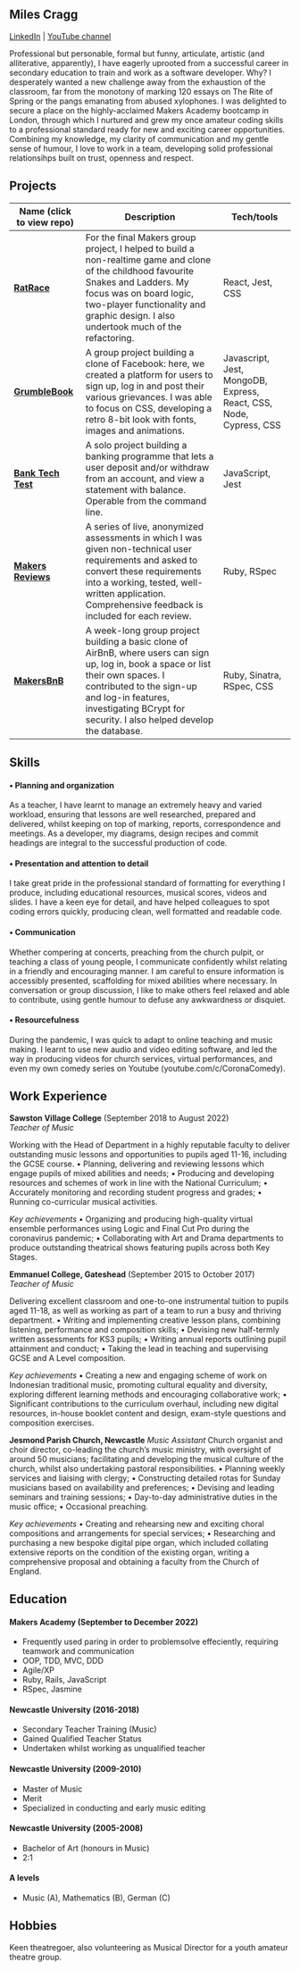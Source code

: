 ## Miles Cragg

[LinkedIn](https://www.linkedin.com/in/milescragg/)
| 
[YouTube channel](https://www.youtube.com/@CoronaComedy)

Professional but personable, formal but funny, articulate, artistic (and alliterative, apparently), I have eagerly uprooted from a successful career in secondary education to train and work as a software developer. 
Why? 
I desperately wanted a new challenge away from the exhaustion of the classroom, far from the monotony of marking 120 essays on The Rite of Spring or the pangs emanating from abused xylophones. 
I was delighted to secure a place on the highly-acclaimed Makers Academy bootcamp in London, through which I nurtured and grew my once amateur coding skills to a professional standard ready for new and exciting career opportunities.
Combining my knowledge, my clarity of communication and my gentle sense of humour, I love to work in a team, developing solid professional relationsihps built on trust, openness and respect.

## Projects

| Name (click to view repo) | Description | Tech/tools |
| --- | --- | --- |
| **[RatRace](https://github.com/Ollie-HB/rat-race)** | For the final Makers group project, I helped to build a non-realtime game and clone of the childhood favourite Snakes and Ladders. My focus was on board logic, two-player functionality and graphic design. I also undertook much of the refactoring. | React, Jest, CSS |
| **[GrumbleBook](https://github.com/PatriciaGN/acebook-team-owlpaca)** | A group project building a clone of Facebook: here, we created a platform for users to sign up, log in and post their various grievances. I was able to focus on CSS, developing a retro 8-bit look with fonts, images and animations. | Javascript, Jest, MongoDB, Express, React, CSS, Node, Cypress, CSS |
| **[Bank Tech Test](https://github.com/Cragg87/bank-tech-test)** | A solo project building a banking programme that lets a user deposit and/or withdraw from an account, and view a statement with balance. Operable from the command line. | JavaScript, Jest |
| **[Makers Reviews](https://github.com/Cragg87/Makers-Reviews)** | A series of live, anonymized assessments in which I was given non-technical user requirements and asked to convert these requirements into a working, tested, well-written application. Comprehensive feedback is included for each review. | Ruby, RSpec |
| **[MakersBnB](https://github.com/Arshad-Siddiqui/makersbnb-ruby-seed)** | A week-long group project building a basic clone of AirBnB, where users can sign up, log in, book a space or list their own spaces. I contributed to the sign-up and log-in features, investigating BCrypt for security. I also helped develop the database. | Ruby, Sinatra, RSpec, CSS |

## Skills

#### • Planning and organization
As a teacher, I have learnt to manage an extremely heavy and varied workload, ensuring that lessons are well researched, prepared and delivered, whilst keeping on top of marking, reports, correspondence and meetings. As a developer, my diagrams, design recipes and commit headings are integral to the successful production of code.

#### • Presentation and attention to detail
I take great pride in the professional standard of formatting for everything I produce, including educational resources, musical scores, videos and slides. I have a keen eye for detail, and have helped colleagues to spot coding errors quickly, producing clean, well formatted and readable code.

#### • Communication
Whether compering at concerts, preaching from the church pulpit, or teaching a class of young people, I communicate confidently whilst relating in a friendly and encouraging manner. I am careful to ensure information is accessibly presented, scaffolding for mixed abilities where necessary. In conversation or group discussion, I like to make others feel relaxed and able to contribute, using gentle humour to defuse any awkwardness or disquiet.

#### • Resourcefulness
During the pandemic, I was quick to adapt to online teaching and music making. I learnt to use new audio and video editing software, and led the way in producing videos for church services, virtual performances, and even my own comedy series on Youtube (youtube.com/c/CoronaComedy).

## Work Experience

**Sawston Village College** (September 2018 to August 2022)  
_Teacher of Music_

Working with the Head of Department in a highly reputable faculty to deliver outstanding music lessons and opportunities to pupils aged 11-16, including the GCSE course.
•	Planning, delivering and reviewing lessons which engage pupils of mixed abilities and needs;
•	Producing and developing resources and schemes of work in line with the National Curriculum;
•	Accurately monitoring and recording student progress and grades;
•	Running co-curricular musical activities.

_Key achievements_
•	Organizing and producing high-quality virtual ensemble performances using Logic and Final Cut Pro during the coronavirus pandemic;
•	Collaborating with Art and Drama departments to produce outstanding theatrical shows featuring pupils across both Key Stages.

**Emmanuel College, Gateshead** (September 2015 to October 2017)  
_Teacher of Music_

Delivering excellent classroom and one-to-one instrumental tuition to pupils aged 11-18, as well as working as part of a team to run a busy and thriving department.
•	Writing and implementing creative lesson plans, combining listening, performance and composition skills;
•	Devising new half-termly written assessments for KS3 pupils;
•	Writing annual reports outlining pupil attainment and conduct;
•	Taking the lead in teaching and supervising GCSE and A Level composition.

_Key achievements_
•	Creating a new and engaging scheme of work on Indonesian traditional music, promoting cultural equality and diversity, exploring different learning methods and encouraging collaborative work;
•	Significant contributions to the curriculum overhaul, including new digital resources, in-house booklet content and design, exam-style questions and composition exercises.

**Jesmond Parish Church, Newcastle**
_Music Assistant_
Church organist and choir director, co-leading the church’s music ministry, with oversight of around 50 musicians; facilitating and developing the musical culture of the church, whilst also undertaking pastoral responsibilities.
•	Planning weekly services and liaising with clergy;
•	Constructing detailed rotas for Sunday musicians based on availability and preferences;
•	Devising and leading seminars and training sessions;
•	Day-to-day administrative duties in the music office;
•	Occasional preaching.

_Key achievements_
•	Creating and rehearsing new and exciting choral compositions and arrangements for special services;
•	Researching and purchasing a new bespoke digital pipe organ, which included collating extensive reports on the condition of the existing organ, writing a comprehensive proposal and obtaining a faculty from the Church of England.



## Education

#### Makers Academy (September to December 2022)
- Frequently used paring in order to problemsolve effeciently, requiring teamwork and communication
- OOP, TDD, MVC, DDD
- Agile/XP
- Ruby, Rails, JavaScript
- RSpec, Jasmine

#### Newcastle University (2016-2018)

- Secondary Teacher Training (Music)
- Gained Qualified Teacher Status
- Undertaken whilst working as unqualified teacher

#### Newcastle University (2009-2010)

- Master of Music
- Merit
- Specialized in conducting and early music editing

#### Newcastle University (2005-2008)

- Bachelor of Art (honours in Music)
- 2:1

#### A levels

- Music (A), Mathematics (B), German (C)

## Hobbies

Keen theatregoer, also volunteering as Musical Director for a youth amateur theatre group.
